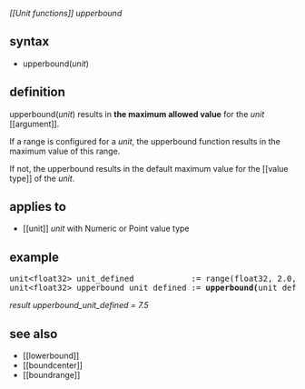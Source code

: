 *[[Unit functions]] upperbound*

## syntax

- upperbound(*unit*)

## definition

upperbound(*unit*) results in **the maximum allowed value** for the *unit* [[argument]].

If a range is configured for a *unit*, the upperbound function results in the maximum value of this range.

If not, the upperbound results in the default maximum value for the [[value type]] of the *unit*.

## applies to

- [[unit]] *unit* with Numeric or Point value type

## example

<pre>
unit&lt;float32&gt; unit_defined            := range(float32, 2.0, 7.5);
unit&lt;float32&gt; upperbound_unit_defined := <B>upperbound(</B>unit_defined<B>)</B>;
</pre>

*result upperbound_unit_defined = 7.5*

## see also

- [[lowerbound]]
- [[boundcenter]]
- [[boundrange]]